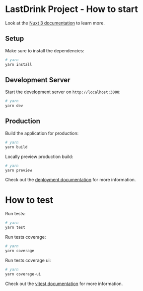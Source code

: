 # LastDrink Project - How to start

Look at the [Nuxt 3 documentation](https://nuxt.com/docs/getting-started/introduction) to learn more.

## Setup

Make sure to install the dependencies:

```bash
# yarn
yarn install
```

## Development Server

Start the development server on `http://localhost:3000`:

```bash
# yarn
yarn dev
```

## Production

Build the application for production:

```bash
# yarn
yarn build
```

Locally preview production build:

```bash
# yarn
yarn preview
```

Check out the [deployment documentation](https://nuxt.com/docs/getting-started/deployment) for more information.

# How to test

Run tests:

```bash
# yarn
yarn test
```

Run tests coverage:

```bash
# yarn
yarn coverage
```

Run tests coverage ui:

```bash
# yarn
yarn coverage-ui
```

Check out the [vitest documentation](https://vitest.dev/) for more information.
